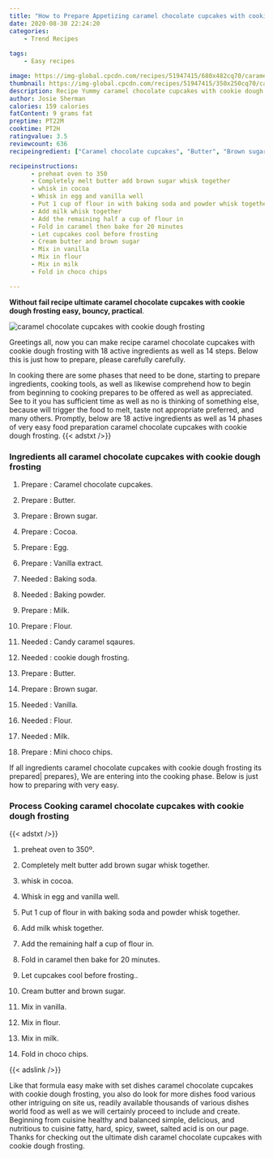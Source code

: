 ```yaml
---
title: "How to Prepare Appetizing caramel chocolate cupcakes with cookie dough frosting"
date: 2020-08-30 22:24:20
categories:
    - Trend Recipes
    
tags:
    - Easy recipes

image: https://img-global.cpcdn.com/recipes/51947415/680x482cq70/caramel-chocolate-cupcakes-with-cookie-dough-frosting-recipe-main-photo.jpg
thumbnail: https://img-global.cpcdn.com/recipes/51947415/350x250cq70/caramel-chocolate-cupcakes-with-cookie-dough-frosting-recipe-main-photo.jpg
description: Recipe Yummy caramel chocolate cupcakes with cookie dough frosting with 18 ingredients and 14 stages of easy cooking.
author: Josie Sherman
calories: 159 calories
fatContent: 9 grams fat
preptime: PT22M
cooktime: PT2H
ratingvalue: 3.5
reviewcount: 636
recipeingredient: ["Caramel chocolate cupcakes", "Butter", "Brown sugar", "Cocoa", "Egg", "Vanilla extract", "Baking soda", "Baking powder", "Milk", "Flour", "Candy caramel sqaures", "cookie dough frosting", "Butter", "Brown sugar", "Vanilla", "Flour", "Milk", "Mini choco chips"]

recipeinstructions: 
      - preheat oven to 350 
      - Completely melt butter add brown sugar whisk together 
      - whisk in cocoa 
      - Whisk in egg and vanilla well 
      - Put 1 cup of flour in with baking soda and powder whisk together 
      - Add milk whisk together 
      - Add the remaining half a cup of flour in 
      - Fold in caramel then bake for 20 minutes 
      - Let cupcakes cool before frosting 
      - Cream butter and brown sugar 
      - Mix in vanilla 
      - Mix in flour 
      - Mix in milk 
      - Fold in choco chips

---
```




**Without fail recipe ultimate caramel chocolate cupcakes with cookie dough frosting easy, bouncy, practical**. 


![caramel chocolate cupcakes with cookie dough frosting](https://img-global.cpcdn.com/recipes/51947415/680x482cq70/caramel-chocolate-cupcakes-with-cookie-dough-frosting-recipe-main-photo.jpg "caramel chocolate cupcakes with cookie dough frosting")




Greetings all, now you can make recipe caramel chocolate cupcakes with cookie dough frosting with 18 active ingredients as well as 14 steps. Below this is just how to prepare, please carefully carefully.

In cooking there are some phases that need to be done, starting to prepare ingredients, cooking tools, as well as likewise comprehend how to begin from beginning to cooking prepares to be offered as well as appreciated. See to it you has sufficient time as well as no is thinking of something else, because will trigger the food to melt, taste not appropriate preferred, and many others. Promptly, below are 18 active ingredients as well as 14 phases of very easy food preparation caramel chocolate cupcakes with cookie dough frosting.
{{< adstxt />}}

### Ingredients all caramel chocolate cupcakes with cookie dough frosting


1. Prepare  : Caramel chocolate cupcakes.

1. Prepare  : Butter.

1. Prepare  : Brown sugar.

1. Prepare  : Cocoa.

1. Prepare  : Egg.

1. Prepare  : Vanilla extract.

1. Needed  : Baking soda.

1. Needed  : Baking powder.

1. Prepare  : Milk.

1. Prepare  : Flour.

1. Needed  : Candy caramel sqaures.

1. Needed  : cookie dough frosting.

1. Prepare  : Butter.

1. Prepare  : Brown sugar.

1. Needed  : Vanilla.

1. Needed  : Flour.

1. Needed  : Milk.

1. Prepare  : Mini choco chips.



If all ingredients caramel chocolate cupcakes with cookie dough frosting its prepared| prepares}, We are entering into the cooking phase. Below is just how to preparing with very easy.

### Process Cooking caramel chocolate cupcakes with cookie dough frosting

{{< adstxt />}}


1. preheat oven to 350º.



1. Completely melt butter add brown sugar whisk together.



1. whisk in cocoa.



1. Whisk in egg and vanilla well.



1. Put 1 cup of flour in with baking soda and powder whisk together.



1. Add milk whisk together.



1. Add the remaining half a cup of flour in.



1. Fold in caramel then bake for 20 minutes.



1. Let cupcakes cool before frosting..



1. Cream butter and brown sugar.



1. Mix in vanilla.



1. Mix in flour.



1. Mix in milk.



1. Fold in choco chips.





{{< adslink />}}

Like that formula easy make with set dishes caramel chocolate cupcakes with cookie dough frosting, you also do look for more dishes food various other intriguing on site us, readily available thousands of various dishes world food as well as we will certainly proceed to include and create. Beginning from cuisine healthy and balanced simple, delicious, and nutritious to cuisine fatty, hard, spicy, sweet, salted acid is on our page. Thanks for checking out the ultimate dish caramel chocolate cupcakes with cookie dough frosting.
